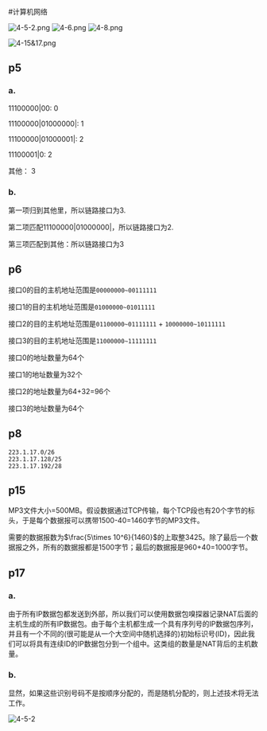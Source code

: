 #计算机网络 

![4-5-2.png](https://obsidian-1317758465.cos.ap-shanghai.myqcloud.com/images/4-5-2.png)
![4-6.png](https://obsidian-1317758465.cos.ap-shanghai.myqcloud.com/images/4-6.png)
![4-8.png](https://obsidian-1317758465.cos.ap-shanghai.myqcloud.com/images/4-8.png)

![4-15&17.png](https://obsidian-1317758465.cos.ap-shanghai.myqcloud.com/images/4-15&17.png)










## p5

### a.

11100000|00: 0

11100000|01000000|: 1

11100000|01000001|: 2

11100001|0: 2

其他： 3

### b.

第一项归到其他里，所以链路接口为3.

第二项匹配11100000|01000000|，所以链路接口为2.

第三项匹配到其他：所以链路接口为3

## p6

接口0的目的主机地址范围是`00000000~00111111`

接口1的目的主机地址范围是`01000000~01011111`

接口2的目的主机地址范围是`01100000~01111111` + `10000000~10111111`

接口3的目的主机地址范围是`11000000~11111111`

接口0的地址数量为64个

接口1的地址数量为32个

接口2的地址数量为64+32=96个

接口3的地址数量为64个

## p8

```
223.1.17.0/26 
223.1.17.128/25 
223.1.17.192/28 
```

## p15

MP3文件大小=500MB。假设数据通过TCP传输，每个TCP段也有20个字节的标头，于是每个数据报可以携带1500-40=1460字节的MP3文件。

需要的数据报数为$\frac{5\times 10^6}{1460}$的上取整3425。除了最后一个数据报之外，所有的数据报都是1500字节；最后的数据报是960+40=1000字节。

## p17

### a. 

由于所有IP数据包都发送到外部，所以我们可以使用数据包嗅探器记录NAT后面的主机生成的所有IP数据包。由于每个主机都生成一个具有序列号的IP数据包序列，并且有一个不同的(很可能是从一个大空间中随机选择的)初始标识号(ID)，因此我们可以将具有连续ID的IP数据包分到一个组中。这类组的数量是NAT背后的主机数量。

### b.

显然，如果这些识别号码不是按顺序分配的，而是随机分配的，则上述技术将无法工作。

![4-5-2](https://p.ipic.vip/tluxr5.png)